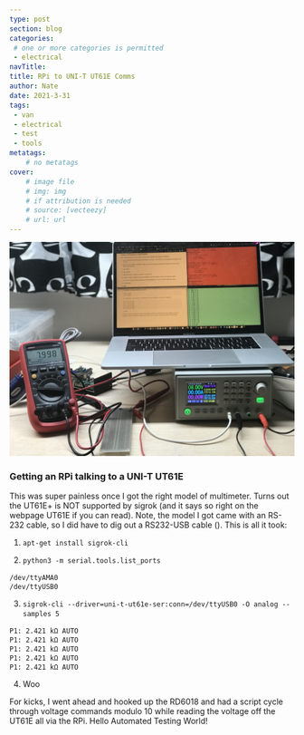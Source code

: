 ```yaml
---
type: post
section: blog
categories: 
 # one or more categories is permitted
 - electrical
navTitle: 
title: RPi to UNI-T UT61E Comms
author: Nate
date: 2021-3-31
tags:
 - van
 - electrical
 - test
 - tools
metatags:
	# no metatags
cover: 
	# image file
	# img: img
	# if attribution is needed
	# source: [vecteezy]
	# url: url
---
```


![metameta](RPi-to-UNI-T-UT61E-Comms.JPG)

### Getting an RPi talking to a UNI-T UT61E

This was super painless once I got the right model of multimeter.  Turns out the UT61E+ is NOT supported by sigrok (and it says so right on the webpage UT61E if you can read).  Note, the model I got came with an RS-232 cable, so I did have to dig out a RS232-USB cable ().   This is all it took:

1. ```apt-get install sigrok-cli```

2. ```python3 -m serial.tools.list_ports```
```
/dev/ttyAMA0     
/dev/ttyUSB0
```
3. ```sigrok-cli --driver=uni-t-ut61e-ser:conn=/dev/ttyUSB0 -O analog --samples 5```

```
P1: 2.421 kΩ AUTO
P1: 2.421 kΩ AUTO
P1: 2.421 kΩ AUTO
P1: 2.421 kΩ AUTO
P1: 2.421 kΩ AUTO
```
4. Woo

For kicks, I went ahead and hooked up the RD6018 and had a script cycle through voltage commands modulo 10 while reading the voltage off the UT61E all via the RPi.  Hello Automated Testing World!

